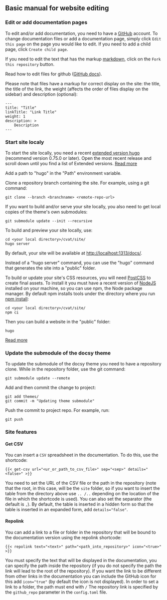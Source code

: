 ## Basic manual for website editing

### Edit or add documentation pages

To edit and/or add documentation, you need to have a [GitHub](https://github.com/login) account.
To change documentation files or add a documentation page,
simply click `Edit this page` on the page you would like to edit.
If you need to add a child page, click `Create child page`.

If you need to edit the text that has the markup [markdown](https://github.com/adam-p/markdown-here/wiki/Markdown-Cheatsheet),
click on the `Fork this repository` button.

Read how to edit files for github ([GitHub docs](https://docs.github.com/en/github/managing-files-in-a-repository/editing-files-in-another-users-repository)).

Please note that files have a markup for correct display on the site: the title, the title of the link,
the weight (affects the order of files display on the sidebar) and description (optional):

    ---
    title: "Title"
    linkTitle: "Link Title"
    weight: 1
    description: >
        Description
    ---

### Start site localy

To start the site locally, you need a recent [extended version hugo](https://github.com/gohugoio/hugo/releases)
(recommend version 0.75.0 or later).
Open the most recent release and scroll down until you find a list of Extended versions. [Read more](https://gohugo.io/getting-started/installing/#quick-install)

Add a path to "hugo" in the "Path" environment variable.

Clone a repository branch containing the site. For example, using a git command:

    git clone --branch <branchname> <remote-repo-url>

If you want to build and/or serve your site locally, you also need to get local copies of the theme's own submodules:

    git submodule update --init --recursive

To build and preview your site locally, use:

    cd <your local directory>/cvat/site/
    hugo server

By default, your site will be available at <http://localhost:1313/docs/>.

Instead of a "hugo server" command, you can use the "hugo" command that generates the site into a "public" folder.

To build or update your site's CSS resources, you will need [PostCSS](https://postcss.org/) to create final assets.
To install it you must have a recent version of [NodeJS](https://nodejs.org/en/) installed on your machine,
so you can use npm, the Node package manager.
By default npm installs tools under the directory where you run [npm install](https://docs.npmjs.com/cli/v6/commands/npm-install#description):

    cd <your local directory>/cvat/site/
    npm ci

Then you can build a website in the "public" folder:

    hugo

[Read more](https://www.docsy.dev/docs/getting-started/)

### Update the submodule of the docsy theme

To update the submodule of the docsy theme you need to have a repository clone. While in the repository folder,
use the git command:

    git submodule update --remote

Add and then commit the change to project:

    git add themes/
    git commit -m "Updating theme submodule"

Push the commit to project repo. For example, run:

    git push

### Site features

#### Get CSV

You can insert a `CSV` spreadsheet in the documentation. To do this, use the shortcode:

    {{< get-csv url="<ur_or_path_to_csv_file>" sep="<sep>" details="<false>" >}}

You need to set the URL of the CSV file or the path in the repository
(note that the root, in this case, will be the `site` folder,
so if you want to insert the table from the directory above use `.. /..`
depending on the location of the file in which the shortcode is used).
You can also set the separator (the default is `,`).
By default, the table is inserted in a hidden form
so that the table is inserted in an expanded form, add `details="false"`.

#### Repolink

You can add a link to a file or folder in the repository
that will be bound to the documentation version using the repolink shortcode:

    {{< repolink text="<text>" path="<path_into_repository>" icon="<true>" >}}

You must specify the text that will be displayed in the documentation, you can specify the path inside the repository
(if you do not specify the path the link will lead to the root of the repository).
If you want the link to be different from other links in the documentation you can include the GitHub icon
for this add `icon="true"` (by default the icon is not displayed).
In order to set a link to a folder, the path must end with `/`
The repository link is specified by the `github_repo` parameter in the `config.toml` file.
